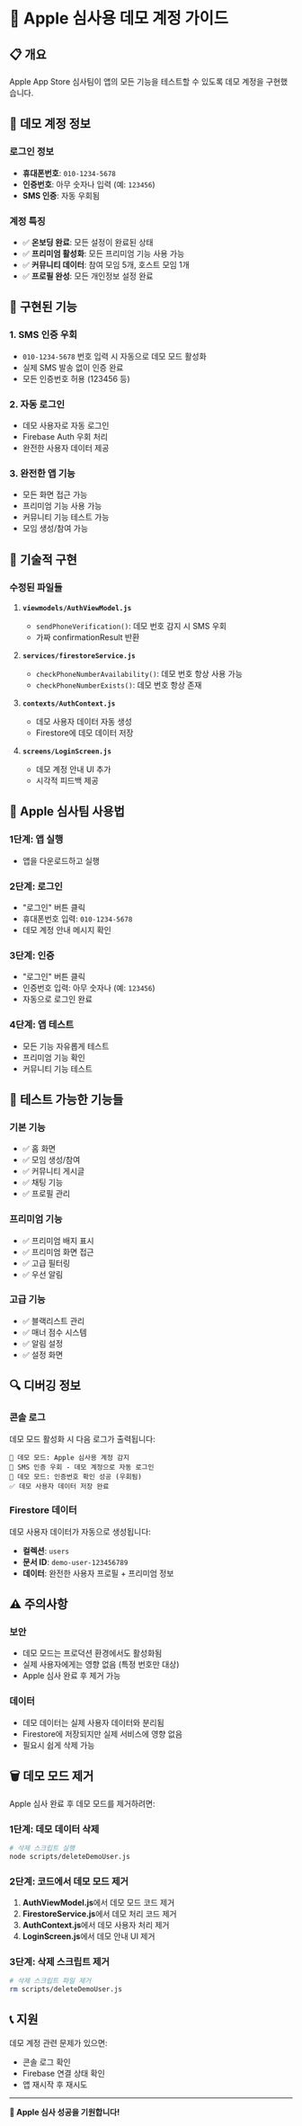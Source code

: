 # 🍎 Apple 심사용 데모 계정 가이드

## 📋 개요
Apple App Store 심사팀이 앱의 모든 기능을 테스트할 수 있도록 데모 계정을 구현했습니다.

## 🎯 데모 계정 정보

### **로그인 정보**
- **휴대폰번호**: `010-1234-5678`
- **인증번호**: 아무 숫자나 입력 (예: `123456`)
- **SMS 인증**: 자동 우회됨

### **계정 특징**
- ✅ **온보딩 완료**: 모든 설정이 완료된 상태
- ✅ **프리미엄 활성화**: 모든 프리미엄 기능 사용 가능
- ✅ **커뮤니티 데이터**: 참여 모임 5개, 호스트 모임 1개
- ✅ **프로필 완성**: 모든 개인정보 설정 완료

## 🚀 구현된 기능

### **1. SMS 인증 우회**
- `010-1234-5678` 번호 입력 시 자동으로 데모 모드 활성화
- 실제 SMS 발송 없이 인증 완료
- 모든 인증번호 허용 (123456 등)

### **2. 자동 로그인**
- 데모 사용자로 자동 로그인
- Firebase Auth 우회 처리
- 완전한 사용자 데이터 제공

### **3. 완전한 앱 기능**
- 모든 화면 접근 가능
- 프리미엄 기능 사용 가능
- 커뮤니티 기능 테스트 가능
- 모임 생성/참여 가능

## 🔧 기술적 구현

### **수정된 파일들**
1. **`viewmodels/AuthViewModel.js`**
   - `sendPhoneVerification()`: 데모 번호 감지 시 SMS 우회
   - 가짜 confirmationResult 반환

2. **`services/firestoreService.js`**
   - `checkPhoneNumberAvailability()`: 데모 번호 항상 사용 가능
   - `checkPhoneNumberExists()`: 데모 번호 항상 존재

3. **`contexts/AuthContext.js`**
   - 데모 사용자 데이터 자동 생성
   - Firestore에 데모 데이터 저장

4. **`screens/LoginScreen.js`**
   - 데모 계정 안내 UI 추가
   - 시각적 피드백 제공

## 📱 Apple 심사팀 사용법

### **1단계: 앱 실행**
- 앱을 다운로드하고 실행

### **2단계: 로그인**
- "로그인" 버튼 클릭
- 휴대폰번호 입력: `010-1234-5678`
- 데모 계정 안내 메시지 확인

### **3단계: 인증**
- "로그인" 버튼 클릭
- 인증번호 입력: 아무 숫자나 (예: `123456`)
- 자동으로 로그인 완료

### **4단계: 앱 테스트**
- 모든 기능 자유롭게 테스트
- 프리미엄 기능 확인
- 커뮤니티 기능 테스트

## 🎯 테스트 가능한 기능들

### **기본 기능**
- ✅ 홈 화면
- ✅ 모임 생성/참여
- ✅ 커뮤니티 게시글
- ✅ 채팅 기능
- ✅ 프로필 관리

### **프리미엄 기능**
- ✅ 프리미엄 배지 표시
- ✅ 프리미엄 화면 접근
- ✅ 고급 필터링
- ✅ 우선 알림

### **고급 기능**
- ✅ 블랙리스트 관리
- ✅ 매너 점수 시스템
- ✅ 알림 설정
- ✅ 설정 화면

## 🔍 디버깅 정보

### **콘솔 로그**
데모 모드 활성화 시 다음 로그가 출력됩니다:
```
🎯 데모 모드: Apple 심사용 계정 감지
🎯 SMS 인증 우회 - 데모 계정으로 자동 로그인
🎯 데모 모드: 인증번호 확인 성공 (우회됨)
✅ 데모 사용자 데이터 저장 완료
```

### **Firestore 데이터**
데모 사용자 데이터가 자동으로 생성됩니다:
- **컬렉션**: `users`
- **문서 ID**: `demo-user-123456789`
- **데이터**: 완전한 사용자 프로필 + 프리미엄 정보

## ⚠️ 주의사항

### **보안**
- 데모 모드는 프로덕션 환경에서도 활성화됨
- 실제 사용자에게는 영향 없음 (특정 번호만 대상)
- Apple 심사 완료 후 제거 가능

### **데이터**
- 데모 데이터는 실제 사용자 데이터와 분리됨
- Firestore에 저장되지만 실제 서비스에 영향 없음
- 필요시 쉽게 삭제 가능

## 🗑️ 데모 모드 제거

Apple 심사 완료 후 데모 모드를 제거하려면:

### **1단계: 데모 데이터 삭제**
```bash
# 삭제 스크립트 실행
node scripts/deleteDemoUser.js
```

### **2단계: 코드에서 데모 모드 제거**
1. **AuthViewModel.js**에서 데모 모드 코드 제거
2. **FirestoreService.js**에서 데모 처리 코드 제거  
3. **AuthContext.js**에서 데모 사용자 처리 제거
4. **LoginScreen.js**에서 데모 안내 UI 제거

### **3단계: 삭제 스크립트 제거**
```bash
# 삭제 스크립트 파일 제거
rm scripts/deleteDemoUser.js
```

## 📞 지원

데모 계정 관련 문제가 있으면:
- 콘솔 로그 확인
- Firebase 연결 상태 확인
- 앱 재시작 후 재시도

---

**🎉 Apple 심사 성공을 기원합니다!**
